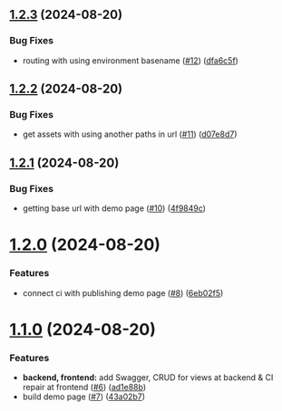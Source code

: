 ## [1.2.3](https://github.com/digitable-lol/light-traffic/compare/v1.2.2...v1.2.3) (2024-08-20)


### Bug Fixes

* routing with using environment basename ([#12](https://github.com/digitable-lol/light-traffic/issues/12)) ([dfa6c5f](https://github.com/digitable-lol/light-traffic/commit/dfa6c5fd2835653f2cc8ed61db02dd1f1e4f6e9b))

## [1.2.2](https://github.com/digitable-lol/light-traffic/compare/v1.2.1...v1.2.2) (2024-08-20)


### Bug Fixes

* get assets with using another paths in url ([#11](https://github.com/digitable-lol/light-traffic/issues/11)) ([d07e8d7](https://github.com/digitable-lol/light-traffic/commit/d07e8d747dcf6fbab01a5b16b66929d0654e9a36))

## [1.2.1](https://github.com/digitable-lol/light-traffic/compare/v1.2.0...v1.2.1) (2024-08-20)

### Bug Fixes

- getting base url with demo page ([#10](https://github.com/digitable-lol/light-traffic/issues/10)) ([4f9849c](https://github.com/digitable-lol/light-traffic/commit/4f9849c8b57ce4c5c1dbb96a1e10133081ad2eba))

# [1.2.0](https://github.com/digitable-lol/light-traffic/compare/v1.1.0...v1.2.0) (2024-08-20)

### Features

- connect ci with publishing demo page ([#8](https://github.com/digitable-lol/light-traffic/issues/8)) ([6eb02f5](https://github.com/digitable-lol/light-traffic/commit/6eb02f502c8e778a79c359d7b4bf0f54f9ddf3f2))

# [1.1.0](https://github.com/digitable-lol/light-traffic/compare/v1.0.0...v1.1.0) (2024-08-20)

### Features

- **backend, frontend:** add Swagger, CRUD for views at backend & CI repair at frontend ([#6](https://github.com/digitable-lol/light-traffic/issues/6)) ([ad1e88b](https://github.com/digitable-lol/light-traffic/commit/ad1e88bf13f1c4584d8a7a42787d4153f03f490b))
- build demo page ([#7](https://github.com/digitable-lol/light-traffic/issues/7)) ([43a02b7](https://github.com/digitable-lol/light-traffic/commit/43a02b7dffed6faa2e58a11242a71c3fdea5da09))
